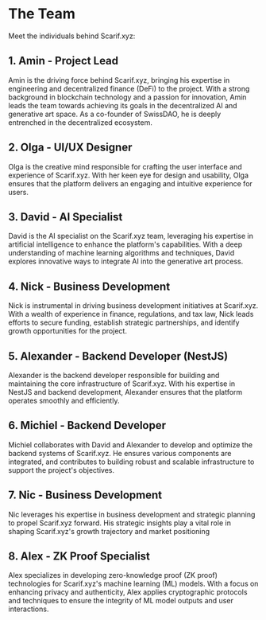 # The Team

Meet the individuals behind Scarif.xyz:

## 1. Amin - Project Lead

Amin is the driving force behind Scarif.xyz, bringing his expertise in engineering and decentralized finance (DeFi) to the project. With a strong background in blockchain technology and a passion for innovation, Amin leads the team towards achieving its goals in the decentralized AI and generative art space. As a co-founder of SwissDAO, he is deeply entrenched in the decentralized ecosystem.

## 2. Olga - UI/UX Designer

Olga is the creative mind responsible for crafting the user interface and experience of Scarif.xyz. With her keen eye for design and usability, Olga ensures that the platform delivers an engaging and intuitive experience for users.

## 3. David - AI Specialist

David is the AI specialist on the Scarif.xyz team, leveraging his expertise in artificial intelligence to enhance the platform's capabilities. With a deep understanding of machine learning algorithms and techniques, David explores innovative ways to integrate AI into the generative art process.

## 4. Nick - Business Development

Nick is instrumental in driving business development initiatives at Scarif.xyz. With a wealth of experience in finance, regulations, and tax law, Nick leads efforts to secure funding, establish strategic partnerships, and identify growth opportunities for the project.

## 5. Alexander - Backend Developer (NestJS)

Alexander is the backend developer responsible for building and maintaining the core infrastructure of Scarif.xyz. With his expertise in NestJS and backend development, Alexander ensures that the platform operates smoothly and efficiently. 

## 6. Michiel - Backend Developer

Michiel collaborates with David and Alexander to develop and optimize the backend systems of Scarif.xyz. He ensures various components are integrated, and contributes to building robust and scalable infrastructure to support the project's objectives.

## 7. Nic - Business Development

Nic leverages his expertise in business development and strategic planning to propel Scarif.xyz forward. His strategic insights play a vital role in shaping Scarif.xyz's growth trajectory and market positioning

## 8. Alex - ZK Proof Specialist

Alex specializes in developing zero-knowledge proof (ZK proof) technologies for Scarif.xyz's machine learning (ML) models. With a focus on enhancing privacy and authenticity, Alex applies cryptographic protocols and techniques to ensure the integrity of ML model outputs and user interactions.
